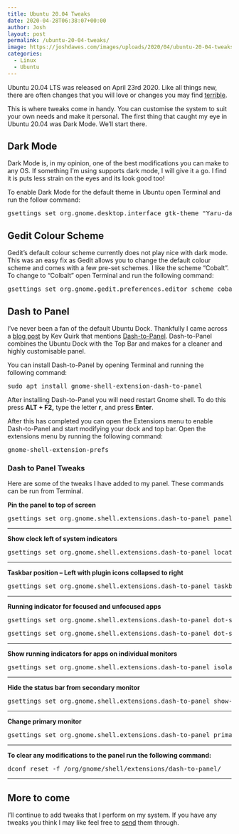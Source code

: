 ```yaml
---
title: Ubuntu 20.04 Tweaks
date: 2020-04-28T06:38:07+00:00
author: Josh
layout: post
permalink: /ubuntu-20-04-tweaks/
image: https://joshdawes.com/images/uploads/2020/04/ubuntu-20-04-tweaks.png
categories:
  - Linux
  - Ubuntu
---
```

Ubuntu 20.04 LTS was released on April 23rd 2020. Like all things new, there are often changes that you will love or changes you may find <a rel="noreferrer noopener" href="https://en.wikipedia.org/wiki/Windows_8" target="_blank">terrible</a>.

This is where tweaks come in handy. You can customise the system to suit your own needs and make it personal. The first thing that caught my eye in Ubuntu 20.04 was Dark Mode. We&#8217;ll start there.

## Dark Mode

Dark Mode is, in my opinion, one of the best modifications you can make to any OS. If something I&#8217;m using supports dark mode, I will give it a go. I find it is puts less strain on the eyes and its look good too!

To enable Dark Mode for the default theme in Ubuntu open Terminal and run the follow command:

<pre class="wp-block-preformatted">gsettings set org.gnome.desktop.interface gtk-theme "Yaru-dark"</pre>

## Gedit Colour Scheme

Gedit&#8217;s default colour scheme currently does not play nice with dark mode. This was an easy fix as Gedit allows you to change the default colour scheme and comes with a few pre-set schemes. I like the scheme &#8220;Cobalt&#8221;. To change to &#8220;Colbalt&#8221; open Terminal and run the following command:

<pre class="wp-block-preformatted">gsettings set org.gnome.gedit.preferences.editor scheme cobalt</pre>

## Dash to Panel

I&#8217;ve never been a fan of the default Ubuntu Dock. Thankfully I came across a <a rel="noreferrer noopener" href="https://kevq.uk/my-thoughts-on-ubuntu-20-04/" target="_blank">blog post</a> by Kev Quirk that mentions <a rel="noreferrer noopener" href="https://github.com/home-sweet-gnome/dash-to-panel" target="_blank">Dash-to-Panel</a>. Dash-to-Panel combines the Ubuntu Dock with the Top Bar and makes for a cleaner and highly customisable panel.

You can install Dash-to-Panel by opening Terminal and running the following command:

<pre class="wp-block-preformatted">sudo apt install gnome-shell-extension-dash-to-panel</pre>

After installing Dash-to-Panel you will need restart Gnome shell. To do this press **ALT + F2,** type the letter **r**, and press **Enter**.

After this has completed you can open the Extensions menu to enable Dash-to-Panel and start modifying your dock and top bar. Open the extensions menu by running the following command:

<pre class="wp-block-preformatted">gnome-shell-extension-prefs</pre>

### Dash to Panel Tweaks

Here are some of the tweaks I have added to my panel. These commands can be run from Terminal.

**Pin the panel to top of screen**

<pre class="wp-block-preformatted">gsettings set org.gnome.shell.extensions.dash-to-panel panel-position 'TOP'</pre>

<hr class="wp-block-separator" />

**Show clock left of system indicators**

<pre class="wp-block-preformatted">gsettings set org.gnome.shell.extensions.dash-to-panel location-clock 'STATUSLEFT'</pre>

<hr class="wp-block-separator" />

**Taskbar position &#8211; Left with plugin icons collapsed to right**

<pre class="wp-block-preformatted">gsettings set org.gnome.shell.extensions.dash-to-panel taskbar-position 'LEFTPANEL'</pre>

<hr class="wp-block-separator" />

**Running indicator for focused and unfocused apps**

<pre class="wp-block-preformatted">gsettings set org.gnome.shell.extensions.dash-to-panel dot-style-focused 'SQUARES'</pre>

<pre class="wp-block-preformatted">gsettings set org.gnome.shell.extensions.dash-to-panel dot-style-unfocused 'SQUARES'</pre>

<hr class="wp-block-separator" />

**Show running indicators for apps on individual monitors**

<pre class="wp-block-preformatted">gsettings set org.gnome.shell.extensions.dash-to-panel isolate-monitors true</pre>

<hr class="wp-block-separator" />

**Hide the status bar from secondary monitor**

<pre class="wp-block-preformatted">gsettings set org.gnome.shell.extensions.dash-to-panel show-status-menu-all-monitors false</pre>

<hr class="wp-block-separator" />

**Change primary monitor**

<pre class="wp-block-preformatted">gsettings set org.gnome.shell.extensions.dash-to-panel primary-monitor 0</pre>

<hr class="wp-block-separator" />

**To clear any modifications to the panel run the following command:**

<pre class="wp-block-preformatted">dconf reset -f /org/gnome/shell/extensions/dash-to-panel/</pre>

<hr class="wp-block-separator" />

## More to come

I&#8217;ll continue to add tweaks that I perform on my system. If you have any tweaks you think I may like feel free to [send](mailto:hello@joshdawes.com) them through.
